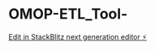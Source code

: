 # OMOP-ETL_Tool-

[Edit in StackBlitz next generation editor ⚡️](https://stackblitz.com/~/github.com/prabathjayatissa/OMOP-ETL_Tool-)